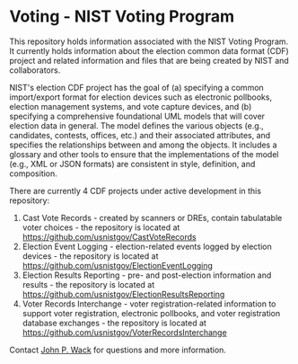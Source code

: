 # Voting - NIST Voting Program

This repository holds information associated with the NIST Voting Program.  It currently holds information about the election common data format (CDF) project and related information and files that are being created by NIST and collaborators.  

NIST's election CDF project has the goal of (a) specifying a common import/export format for election devices such as electronic pollbooks, election management systems, and vote capture devices, and (b) specifying a comprehensive foundational UML models that will cover election data in general.  The model defines the various objects (e.g., candidates, contests, offices, etc.) and their associated attributes, and specifies the relationships between and among the objects.  It includes a glossary and other tools to ensure that the implementations of the model (e.g., XML or JSON formats) are consistent in style, definition, and composition.

There are currently 4 CDF projects under active development in this repository:

1. Cast Vote Records - created by scanners or DREs, contain tabulatable voter choices - the repository is located at https://github.com/usnistgov/CastVoteRecords
2. Election Event Logging - election-related events logged by election devices - the repository is located at https://github.com/usnistgov/ElectionEventLogging
3. Election Results Reporting - pre- and post-election information and results - the repository is located at https://github.com/usnistgov/ElectionResultsReporting
4. Voter Records Interchange - voter registration-related information to support voter registration, electronic pollbooks, and voter registration database exchanges - the repository is located at https://github.com/usnistgov/VoterRecordsInterchange

Contact [John P. Wack](mailto:john.wack@nist.gov) for questions and more information.
